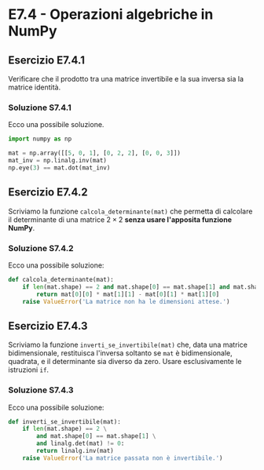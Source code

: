 # E7.4 - Operazioni algebriche in NumPy

## Esercizio E7.4.1

Verificare che il prodotto tra una matrice invertibile e la sua inversa sia la matrice identità.

### Soluzione S7.4.1

Ecco una possibile soluzione.

```py
import numpy as np

mat = np.array([[5, 0, 1], [0, 2, 2], [0, 0, 3]])
mat_inv = np.linalg.inv(mat)
np.eye(3) == mat.dot(mat_inv)
```

## Esercizio E7.4.2

Scriviamo la funzione `calcola_determinante(mat)` che permetta di calcolare il determinante di una matrice $2 \times 2$ **senza usare l'apposita funzione NumPy**.

### Soluzione S7.4.2

Ecco una possibile soluzione:

```py
def calcola_determinante(mat):
    if len(mat.shape) == 2 and mat.shape[0] == mat.shape[1] and mat.shape[0] == 2:
        return mat[0][0] * mat[1][1] - mat[0][1] * mat[1][0]
    raise ValueError('La matrice non ha le dimensioni attese.')
```

## Esercizio E7.4.3

Scriviamo la funzione `inverti_se_invertibile(mat)` che, data una matrice bidimensionale, restituisca l'inversa soltanto se `mat` è bidimensionale, quadrata, e il determinante sia diverso da zero. Usare esclusivamente le istruzioni `if`.

### Soluzione S7.4.3

Ecco una possibile soluzione:

```py
def inverti_se_invertibile(mat):
    if len(mat.shape) == 2 \
        and mat.shape[0] == mat.shape[1] \
        and linalg.det(mat) != 0:
        return linalg.inv(mat)
    raise ValueError('La matrice passata non è invertibile.')
```
